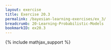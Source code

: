 ```yaml
---
layout: exercise
title: Exercise 20.3
permalink: /bayesian-learning-exercises/ex_3/
breadcrumb: 20-Learning-Probabilistic-Models
bookmarkID: ex20.3
---
```


{% include mathjax_support %}
